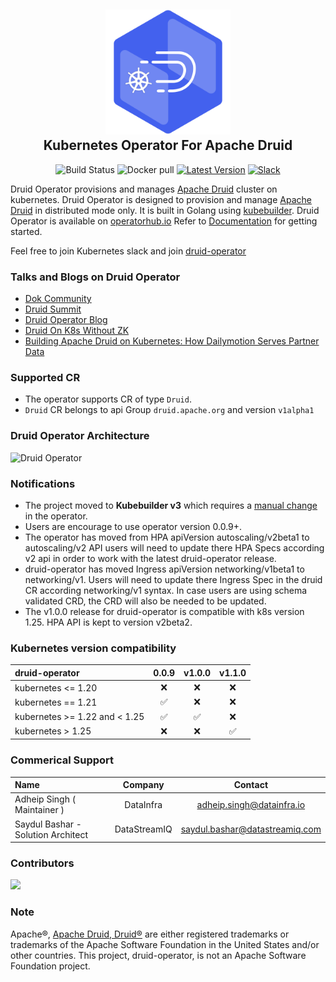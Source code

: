 <h2 align="center">
  <picture>
    <img alt="DataInfra Logo" src="https://raw.githubusercontent.com/datainfrahq/.github/main/images/druid-operator.png"width="200" height="200">
  </picture>
  <br>
  Kubernetes Operator For Apache Druid
</h2>

<div align="center">

![Build Status](https://github.com/datainfrahq/druid-operator/actions/workflows/docker-image.yml/badge.svg) ![Docker pull](https://img.shields.io/docker/pulls/datainfrahq/druid-operator.svg) [![Latest Version](https://img.shields.io/github/tag/datainfrahq/druid-operator)](https://github.com/datainfrahq/druid-operator/releases) [![Slack](https://img.shields.io/badge/slack-brightgreen.svg?logo=slack&label=Community&style=flat&color=%2373DC8C&)](https://kubernetes.slack.com/archives/C04F4M6HT2L)

</div>

Druid Operator provisions and manages [Apache Druid](https://druid.apache.org/) cluster on kubernetes.
Druid Operator is designed to provision and manage [Apache Druid](https://druid.apache.org/) in distributed mode only.
It is built in Golang using [kubebuilder](https://github.com/kubernetes-sigs/kubebuilder).
Druid Operator is available on [operatorhub.io](https://operatorhub.io/operator/druid-operator)
Refer to [Documentation](./docs/README.md) for getting started.

Feel free to join Kubernetes slack and join [druid-operator](https://kubernetes.slack.com/archives/C04F4M6HT2L)

### Talks and Blogs on Druid Operator

- [Dok Community](https://www.youtube.com/live/X4A3lWJRGHk?feature=share)
- [Druid Summit](https://youtu.be/UqPrttXRBDg)
- [Druid Operator Blog](https://www.cloudnatively.com/apache-druid-on-kubernetes/)
- [Druid On K8s Without ZK](https://youtu.be/TRYOvkz5Wuw)
- [Building Apache Druid on Kubernetes: How Dailymotion Serves Partner Data](https://youtu.be/FYFq-tGJOQk)

### Supported CR

- The operator supports CR of type ```Druid```.
- ```Druid``` CR belongs to api Group ```druid.apache.org``` and version ```v1alpha1```

### Druid Operator Architecture

![Druid Operator](docs/images/druid-operator.png?raw=true "Druid Operator")

### Notifications

- The project moved to <b>Kubebuilder v3</b> which requires a [manual change](docs/kubebuilder_v3_migration.md) in the operator.
- Users are encourage to use operator version 0.0.9+.
- The operator has moved from HPA apiVersion autoscaling/v2beta1 to autoscaling/v2 API users will need to update there HPA Specs according v2 api in order to work with the latest druid-operator release.
- druid-operator has moved Ingress apiVersion networking/v1beta1 to networking/v1. Users will need to update there Ingress Spec in the druid CR according networking/v1 syntax. In case users are using schema validated CRD, the CRD will also be needed to be updated.
- The v1.0.0 release for druid-operator is compatible with k8s version 1.25. HPA API is kept to version v2beta2.

### Kubernetes version compatibility

| druid-operator | 0.0.9 | v1.0.0 | v1.1.0 |
| :------------- | :-------------: | :-----: | :---: |
| kubernetes <= 1.20 | :x:| :x: | :x: |
| kubernetes == 1.21 | :white_check_mark:| :x: | :x: |
| kubernetes >= 1.22 and < 1.25 | :white_check_mark: | :white_check_mark: | :x: |
| kubernetes > 1.25 | :x: | :x: | :white_check_mark: |

### Commerical Support
| Name | Company | Contact |
| :------------- | :-------------: | :-----: |
| Adheip Singh ( Maintainer ) | DataInfra | adheip.singh@datainfra.io |
| Saydul Bashar - Solution Architect | DataStreamIQ | saydul.bashar@datastreamiq.com |

### Contributors

<a href="https://github.com/datainfrahq/druid-operator/graphs/contributors"><img src="https://contrib.rocks/image?repo=datainfrahq/druid-operator"/></a>

### Note
Apache®, [Apache Druid, Druid®](https://druid.apache.org/) are either registered trademarks or trademarks of the Apache Software Foundation in the United States and/or other countries. This project, druid-operator, is not an Apache Software Foundation project.
